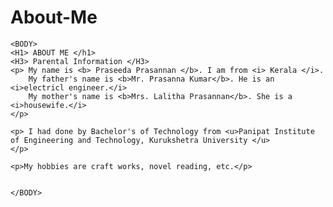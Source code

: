 # About-Me
<!DOCTYPE HTML>
<HTML>
	<HEAD>
		<TITLE> About Me </TITLE>
	</HEAD>
	
	<BODY>
	<H1> ABOUT ME </h1>
	<H3> Parental Information </H3>
	<p> My name is <b> Praseeda Prasannan </b>. I am from <i> Kerala </i>.
		My father's name is <b>Mr. Prasanna Kumar</b>. He is an <i>electricl engineer.</i>
		My mother's name is <b>Mrs. Lalitha Prasannan</b>. She is a <i>housewife.</i>
	</p>
	
	<p> I had done by Bachelor's of Technology from <u>Panipat Institute of Engineering and Technology, Kurukshetra University </u>
	</p>
	
	<p>My hobbies are craft works, novel reading, etc.</p>
	
	
	</BODY>
</HTML>
